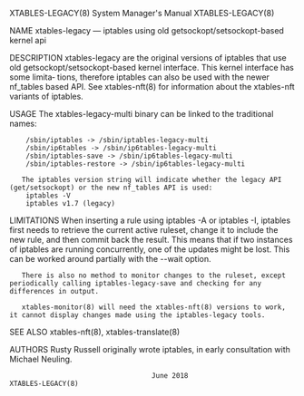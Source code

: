 XTABLES-LEGACY(8)						    System Manager's Manual						     XTABLES-LEGACY(8)

NAME
       xtables-legacy — iptables using old getsockopt/setsockopt-based kernel api

DESCRIPTION
       xtables-legacy are the original versions of iptables that use old getsockopt/setsockopt-based kernel interface.	This kernel interface has some limita‐
       tions,  therefore  iptables  can also be used with the newer nf_tables based API.  See xtables-nft(8) for information about the xtables-nft variants of
       iptables.

USAGE
       The xtables-legacy-multi binary can be linked to the traditional names:

	    /sbin/iptables -> /sbin/iptables-legacy-multi
	    /sbin/ip6tables -> /sbin/ip6tables-legacy-multi
	    /sbin/iptables-save -> /sbin/ip6tables-legacy-multi
	    /sbin/iptables-restore -> /sbin/ip6tables-legacy-multi

       The iptables version string will indicate whether the legacy API (get/setsockopt) or the new nf_tables API is used:
	    iptables -V
	    iptables v1.7 (legacy)

LIMITATIONS
       When inserting a rule using iptables -A or iptables -I, iptables first needs to retrieve the current active ruleset, change it to include the new rule,
       and then commit back the result.	 This means that if two instances of iptables are running concurrently, one of the updates might be lost.  This can be
       worked around partially with the --wait option.

       There is also no method to monitor changes to the ruleset, except periodically calling iptables-legacy-save and checking for any differences in output.

       xtables-monitor(8) will need the xtables-nft(8) versions to work, it cannot display changes made using the iptables-legacy tools.

SEE ALSO
       xtables-nft(8), xtables-translate(8)

AUTHORS
       Rusty Russell originally wrote iptables, in early consultation with Michael Neuling.

									   June 2018							     XTABLES-LEGACY(8)
